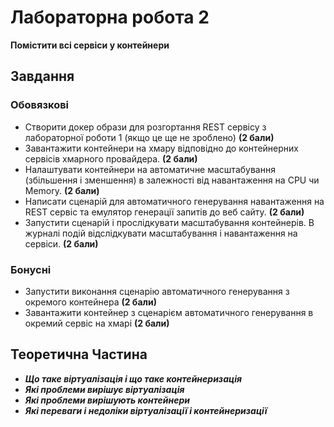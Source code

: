 # **Лабораторна робота 2**
**Помістити всі сервіси у контейнери**

## **Завдання**
### **Обовязкові**
- Створити докер образи для розгортання REST сервісу з лабораторної роботи 1 (якщо це ще не зроблено) **(2 бали)**
- Завантажити контейнери на хмару відповідно до контейнерних сервісів хмарного провайдера. **(2 бали)**
- Налаштувати контейнери на автоматичне масштабування (збільшення і зменшення) в залежності від навантаження на CPU чи Memory. **(2 бали)**
- Написати сценарій для автоматичного генерування навантаження на REST сервіс та емулятор генерації запитів до веб сайту. **(2 бали)**
- Запустити сценарій і прослідкувати масштабування контейнерів. В журналі подій відслідкувати масштабування і навантаження на сервіси. **(2 бали)**

### **Бонусні**
- Запустити виконання сценарію автоматичного генерування з окремого контейнера **(2 бали)**
- Завантажити контейнер з сценарієм автоматичного генерування в окремий сервіс на хмарі **(2 бали)**

## **Теоретична Частина**
- ***Що таке віртуалізація і що таке контейнеризація***
- ***Які проблеми вирішує віртуалізація***
- ***Які проблеми вирішують контейнери***
- ***Які переваги і недоліки віртуалізації і контейнеризації***
